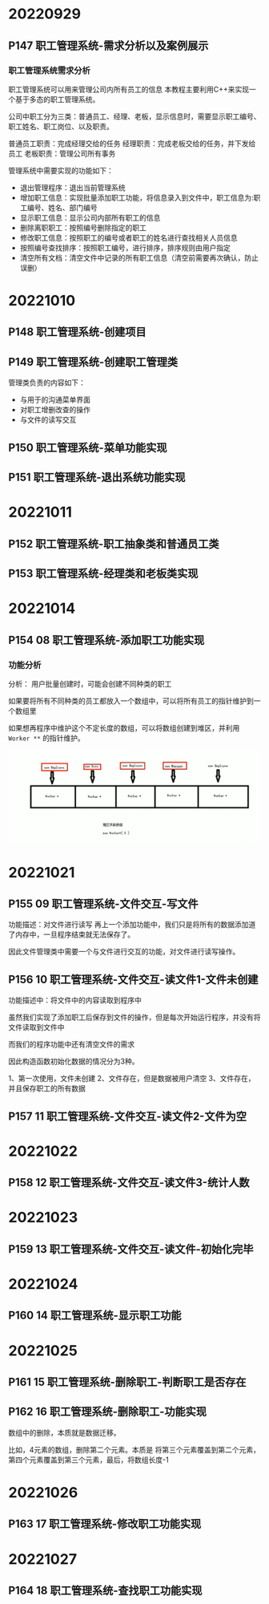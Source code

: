# 20220929

## P147 职工管理系统-需求分析以及案例展示

### 职工管理系统需求分析

职工管理系统可以用来管理公司内所有员工的信息
本教程主要利用C++来实现一个基于多态的职工管理系统。

公司中职工分为三类：普通员工、经理、老板，显示信息时，需要显示职工编号、职工姓名、职工岗位、以及职责。

普通员工职责：完成经理交给的任务
经理职责：完成老板交给的任务，并下发给员工
老板职责：管理公司所有事务

管理系统中需要实现的功能如下：
- 退出管理程序：退出当前管理系统
- 增加职工信息：实现批量添加职工功能，将信息录入到文件中，职工信息为:职工编号、姓名、部门编号
- 显示职工信息：显示公司内部所有职工的信息
- 删除离职职工：按照编号删除指定的职工
- 修改职工信息：按照职工的编号或者职工的姓名进行查找相关人员信息
- 按照编号查找排序：按照职工编号，进行排序，排序规则由用户指定
- 清空所有文档：清空文件中记录的所有职工信息（清空前需要再次确认，防止误删）

# 20221010

## P148 职工管理系统-创建项目

## P149 职工管理系统-创建职工管理类

管理类负责的内容如下：
- 与用于的沟通菜单界面
- 对职工增删改查的操作
- 与文件的读写交互

## P150 职工管理系统-菜单功能实现

## P151 职工管理系统-退出系统功能实现

# 20221011

## P152 职工管理系统-职工抽象类和普通员工类

## P153 职工管理系统-经理类和老板类实现

# 20221014

## P154 08 职工管理系统-添加职工功能实现

### 功能分析

分析：
用户批量创建时，可能会创建不同种类的职工

如果要将所有不同种类的员工都放入一个数组中，可以将所有员工的指针维护到一个数组里

如果想再程序中维护这个不定长度的数组，可以将数组创建到堆区，并利用`Worker **` 的指针维护。

![QQ图片20221014065437](./职工管理系统.assets/QQ图片20221014065437.png)

# 20221021

## P155 09 职工管理系统-文件交互-写文件

功能描述：对文件进行读写
再上一个添加功能中，我们只是将所有的数据添加道了内存中，一旦程序结束就无法保存了。

因此文件管理类中需要一个与文件进行交互的功能，对文件进行读写操作。

## P156 10 职工管理系统-文件交互-读文件1-文件未创建

功能描述中：将文件中的内容读取到程序中

虽然我们实现了添加职工后保存到文件的操作，但是每次开始运行程序，并没有将文件读取到文件中

而我们的程序功能中还有清空文件的需求

因此构造函数初始化数据的情况分为3种。

1、第一次使用，文件未创建
2、文件存在，但是数据被用户清空
3、文件存在，并且保存职工的所有数据

## P157 11 职工管理系统-文件交互-读文件2-文件为空

# 20221022

## P158 12 职工管理系统-文件交互-读文件3-统计人数

# 20221023

## P159 13 职工管理系统-文件交互-读文件-初始化完毕

# 20221024

## P160 14 职工管理系统-显示职工功能

# 20221025

## P161 15 职工管理系统-删除职工-判断职工是否存在

## P162 16 职工管理系统-删除职工-功能实现

数组中的删除，本质就是数据迁移。

比如，4元素的数组，删除第二个元素。本质是 将第三个元素覆盖到第二个元素，第四个元素覆盖到第三个元素，最后，将数组长度-1

# 20221026

## P163 17 职工管理系统-修改职工功能实现

# 20221027

## P164 18 职工管理系统-查找职工功能实现

